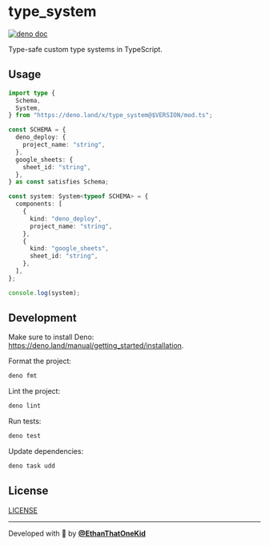 # type_system

[![deno doc](https://doc.deno.land/badge.svg)](https://deno.land/x/type_system)

Type-safe custom type systems in TypeScript.

## Usage

```ts
import type {
  Schema,
  System,
} from "https://deno.land/x/type_system@$VERSION/mod.ts";

const SCHEMA = {
  deno_deploy: {
    project_name: "string",
  },
  google_sheets: {
    sheet_id: "string",
  },
} as const satisfies Schema;

const system: System<typeof SCHEMA> = {
  components: [
    {
      kind: "deno_deploy",
      project_name: "string",
    },
    {
      kind: "google_sheets",
      sheet_id: "string",
    },
  ],
};

console.log(system);
```

## Development

Make sure to install Deno:
<https://deno.land/manual/getting_started/installation>.

Format the project:

```sh
deno fmt
```

Lint the project:

```sh
deno lint
```

Run tests:

```sh
deno test
```

Update dependencies:

```sh
deno task udd
```

## License

[LICENSE](./LICENSE)

---

Developed with 💖 by [**@EthanThatOneKid**](https://etok.codes/)
